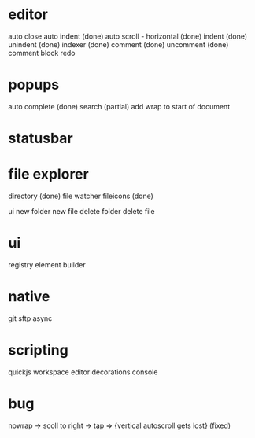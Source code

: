 # editor
auto close
auto indent (done)
auto scroll - horizontal (done)
indent (done)
unindent (done)
indexer (done)
comment (done)
uncomment (done)
comment block
redo

# popups
auto complete (done)
search (partial) 
  add wrap to start of document

# statusbar

# file explorer
directory (done)
file watcher
fileicons (done)

ui
new folder
new file
delete folder
delete file

# ui
registry
element
builder

# native
git
sftp
async

# scripting
quickjs
workspace
editor
decorations
console

# bug

nowrap -> scoll to right -> tap => {vertical autoscroll gets lost} (fixed)

